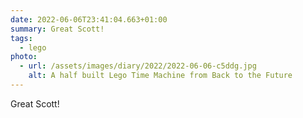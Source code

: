 ```yaml
---
date: 2022-06-06T23:41:04.663+01:00
summary: Great Scott!
tags:
  - lego
photo:
  - url: /assets/images/diary/2022/2022-06-06-c5ddg.jpg
    alt: A half built Lego Time Machine from Back to the Future
---
```

Great Scott!
